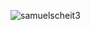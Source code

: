 ![samuelscheit3](https://user-images.githubusercontent.com/34555296/208800260-2d023ffe-b720-4849-ac2f-e0ea4f26c434.png)
